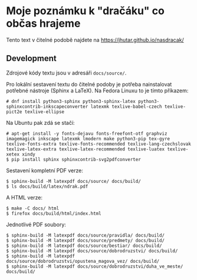 Moje poznámku k "dračáku" co občas hrajeme
==========================================

Tento text v čitelné podobě najdete na https://jhutar.github.io/nasdracak/

Development
-----------

Zdrojové kódy textu jsou v adresáři `docs/source/`.

Pro lokální sestavení textu do čitelné podoby je potřeba nainstalovat potřebné nástroje (Sphinx a LaTeX). Na Fedora Linuxu to je tímto příkazem:

    # dnf install python3-sphinx python3-sphinx-latex python3-sphinxcontrib-inkscapeconverter latexmk texlive-babel-czech texlive-pict2e texlive-ellipse

Na Ubuntu pak zdá se stačí:

    # apt-get install -y fonts-dejavu fonts-freefont-otf graphviz imagemagick inkscape latexmk lmodern make python3-pip tex-gyre texlive-fonts-extra texlive-fonts-recommended texlive-lang-czechslovak texlive-latex-extra texlive-latex-recommended texlive-luatex texlive-xetex xindy
    $ pip install sphinx sphinxcontrib-svg2pdfconverter

Sestavení kompletní PDF verze:

    $ sphinx-build -M latexpdf docs/source/ docs/build/
    $ ls docs/build/latex/ndrak.pdf

A HTML verze:

    $ make -C docs/ html
    $ firefox docs/build/html/index.html

Jednotlivé PDF soubory:

    $ sphinx-build -M latexpdf docs/source/pravidla/ docs/build/
    $ sphinx-build -M latexpdf docs/source/predmety/ docs/build/
    $ sphinx-build -M latexpdf docs/source/bestiar/ docs/build/
    $ sphinx-build -M latexpdf docs/source/dobrodruzstvi/ docs/build/
    $ sphinx-build -M latexpdf docs/source/dobrodruzstvi/opustena_magova_vez/ docs/build/
    $ sphinx-build -M latexpdf docs/source/dobrodruzstvi/duha_ve_meste/ docs/build/
